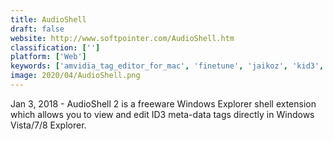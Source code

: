 ```yaml
---
title: AudioShell
draft: false 
website: http://www.softpointer.com/AudioShell.htm
classification: ['']
platform: ['Web']
keywords: ['amvidia_tag_editor_for_mac', 'finetune', 'jaikoz', 'kid3', 'mp3_diags', 'media_tagger', 'meta', 'metadatics', 'metatogger', 'mp3_tag_tools', 'mp3tag', 'music_tag', 'musicbrainz_picard', 'tag&rename', 'tagscanner', 'the_godfather', 'beatunes']
image: 2020/04/AudioShell.png
---
```

Jan 3, 2018 - AudioShell 2 is a freeware Windows Explorer shell extension which allows you to view and edit ID3 meta-data tags directly in Windows Vista/7/8 Explorer.